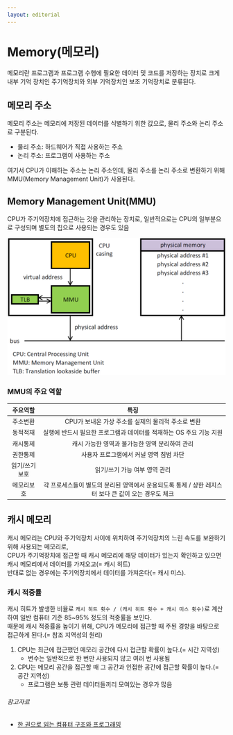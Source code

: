 ```yaml
---
layout: editorial
---
```


# Memory(메모리)

메모리란 프로그램과 프로그램 수행에 필요한 데이터 및 코드를 저장하는 장치로 크게 내부 기억 장치인 주기억장치와 외부 기억장치인 보조 기억장치로 분류된다.

## 메모리 주소

메모리 주소는 메모리에 저장된 데이터를 식별하기 위한 값으로, 물리 주소와 논리 주소로 구분된다.

- 물리 주소: 하드웨어가 직접 사용하는 주소
- 논리 주소: 프로그램이 사용하는 주소

여기서 CPU가 이해하는 주소는 논리 주소인데, 물리 주소를 논리 주소로 변환하기 위해 MMU(Memory Management Unit)가 사용된다.

## Memory Management Unit(MMU)

CPU가 주기억장치에 접근하는 것을 관리하는 장치로, 일반적으로는 CPU의 일부분으로 구성되며 별도의 칩으로 사용되는 경우도 있음

![MMU](image/mmu-work-schematic.png)

### MMU의 주요 역할

|  주요역할   |                             특징                             |
|:-------:|:----------------------------------------------------------:|
|  주소변환   |               CPU가 보내온 가상 주소를 실제의 물리적 주소로 변환               |
|  동적적재   |          실행에 반드시 필요한 프로그램과 데이터를 적재하는 OS 주요 기능 지원           |
|  캐시통제   |                 캐시 가능한 영역과 불가능한 영역 분리하여 관리                 |
|  권한통제   |                   사용자 프로그램에서 커널 영역 침범 차단                   |
| 읽기/쓰기보호 |                     읽기/쓰기 가능 여부 영역 관리                      |
|  메모리보호  | 각 프로세스들이 별도의 분리된 영역에서 운용되도록 통제 / 상한 레지스터 보다 큰 값이 오는 경우도 체크 |

## 캐시 메모리

캐시 메모리는 CPU와 주기억장치 사이에 위치하여 주기억장치의 느린 속도를 보완하기 위해 사용되는 메모리로,  
CPU가 주기억장치에 접근할 때 캐시 메모리에 해당 데이터가 있는지 확인하고 있으면 캐시 메모리에서 데이터를 가져오고(= 캐시 히트)  
반대로 없는 경우에는 주기억장치에서 데이터를 가져온다(= 캐시 미스).

### 캐시 적중률

캐시 히트가 발생한 비율로 `캐시 히트 횟수 / (캐시 히트 횟수 + 캐시 미스 횟수)`로 계산하여 일반 컴퓨터 기준 85~95% 정도의 적중률을 보인다.  
때문에 캐시 적중률을 높이기 위해, CPU가 메모리에 접근할 때 주된 경향을 바탕으로 접근하게 된다.(= 참조 지역성의 원리)

1. CPU는 최근에 접근했던 메모리 공간에 다시 접근할 확률이 높다.(= 시간 지역성)
    - 변수는 일반적으로 한 번만 사용되지 않고 여러 번 사용됨
2. CPU는 메모리 공간을 접근할 때 그 공간과 인접한 공간에 접근할 확률이 높다.(= 공간 지역성)
    - 프로그램은 보통 관련 데이터들끼리 모여있는 경우가 많음

###### 참고자료

- [한 권으로 읽는 컴퓨터 구조와 프로그래밍](https://kobic.net/book/bookInfo/view.do?isbn=9791189909284)
